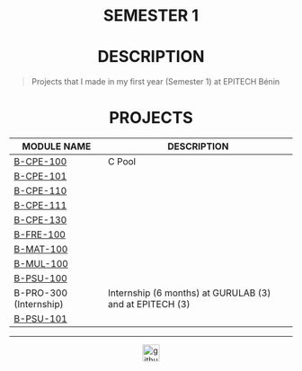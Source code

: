 <h1 align="center"> SEMESTER 1</h1>

<h1 align="center"> DESCRIPTION </h1>

> Projects that I made in my first year (Semester 1) at EPITECH Bénin

<h1 align="center"> PROJECTS </h1>

<table align="center">
    <thead>
        <tr>
            <th>MODULE NAME</th>
            <th>DESCRIPTION</th>
        </tr>
    </thead>
    <tbody>
        <tr>
            <td><a href="./B-CPE-100">B-CPE-100</a></td>
            <td>C Pool</td>
        </tr>
        <tr>
            <td><a href="./B-CPE-101">B-CPE-101</a></td>
            <td></td>
        </tr>
        <tr>
            <td><a href="./B-CPE-110">B-CPE-110</a></td>
            <td></td>
        </tr>
        <tr>
            <td><a href="./B-CPE-111">B-CPE-111</a></td>
            <td></td>
        </tr>
        <tr>
            <td><a href="./B-CPE-130">B-CPE-130</a></td>
            <td></td>
        </tr>
        <tr>
            <td><a href="./B-FRE-100">B-FRE-100</a></td>
            <td></td>
        </tr>
        <tr>
            <td><a href="./B-MAT-100">B-MAT-100</a></td>
            <td></td>
        </tr>
        <tr>
            <td><a href="./B-MUL-100">B-MUL-100</a></td>
            <td></td>
        </tr>
        <tr>
            <td><a href="./B-PSU-100">B-PSU-100</a></td>
            <td></td>
        </tr>
        <tr>
            <td><a src="./B-PSU-100" >B-PRO-300 (Internship)</a></td>
            <td>Internship (6 months) at GURULAB (3) and at EPITECH (3)</td>
        </tr>
        <tr>
            <td><a href="./B-PSU-101">B-PSU-101</a></td>
            <td></td>
        </tr>
    </tbody>
</table>

---

<div align="center">

<a href="https://github.com/blacky-yg" target="_blank"><img src="https://cdn.jsdelivr.net/npm/simple-icons@3.0.1/icons/github.svg" alt="github.com" width="30"></a>

</div>